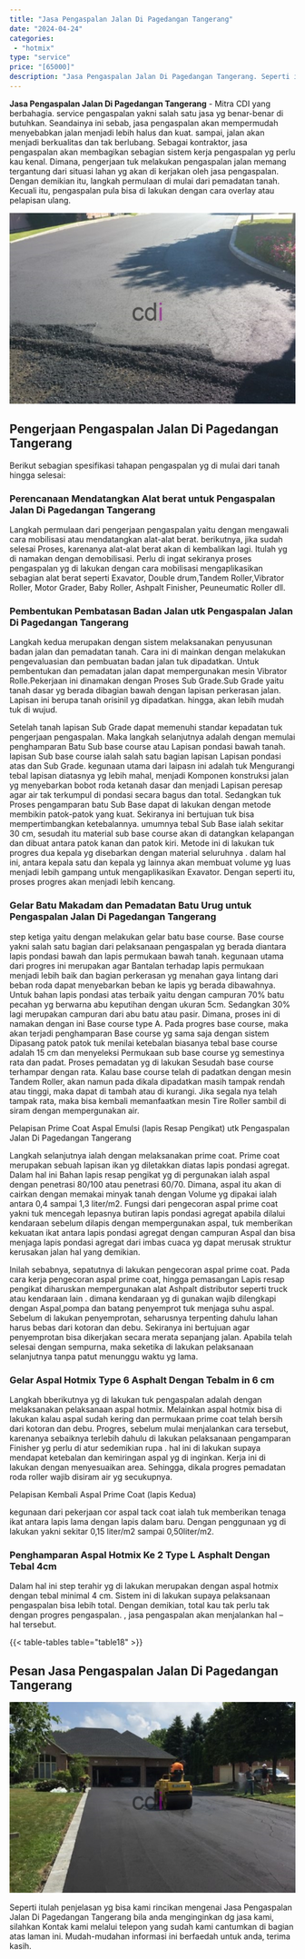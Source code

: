 ```yaml
---
title: "Jasa Pengaspalan Jalan Di Pagedangan Tangerang"
date: "2024-04-24"
categories:
 - "hotmix"
type: "service"
price: "[65000]"
description: "Jasa Pengaspalan Jalan Di Pagedangan Tangerang. Seperti itulah penjelasan yg bisa kami rincikan mengenai Jasa Pengaspalan Jalan Di Pagedangan Tangerang bila..."
---
```


**Jasa Pengaspalan Jalan Di Pagedangan Tangerang** - Mitra CDI yang berbahagia. service pengaspalan yakni salah satu jasa yg benar-benar di butuhkan. Seandainya ini sebab, jasa pengaspalan akan mempermudah menyebabkan jalan menjadi lebih halus dan kuat. sampai, jalan akan menjadi berkualitas dan tak berlubang. Sebagai kontraktor, jasa pengaspalan akan membagikan sebagian sistem kerja pengaspalan yg perlu kau kenal. Dimana, pengerjaan tuk melakukan pengaspalan jalan memang tergantung dari situasi lahan yg akan di kerjakan oleh jasa pengaspalan. Dengan demikian itu, langkah permulaan di mulai dari pemadatan tanah. Kecuali itu, pengaspalan pula bisa di lakukan dengan cara overlay atau pelapisan ulang.

![Jasa Pengaspalan Jalan Di Pagedangan Tangerang](/images/hotmix/jasa-hotmix-aspal-09.jpg)

## Pengerjaan Pengaspalan Jalan Di Pagedangan Tangerang

Berikut sebagian spesifikasi tahapan pengaspalan yg di mulai dari tanah hingga selesai:

### Perencanaan Mendatangkan Alat berat untuk Pengaspalan Jalan Di Pagedangan Tangerang

Langkah permulaan dari pengerjaan pengaspalan yaitu dengan mengawali cara mobilisasi atau mendatangkan alat-alat berat. berikutnya, jika sudah selesai Proses, karenanya alat-alat berat akan di kembalikan lagi. Itulah yg di namakan dengan demobilisasi. Perlu di ingat sekiranya proses pengaspalan yg di lakukan dengan cara mobilisasi mengaplikasikan sebagian alat berat seperti Exavator, Double drum,Tandem Roller,Vibrator Roller, Motor Grader, Baby Roller, Ashpalt Finisher, Peuneumatic Roller dll.

### Pembentukan Pembatasan Badan Jalan utk Pengaspalan Jalan Di Pagedangan Tangerang

Langkah kedua merupakan dengan sistem melaksanakan penyusunan badan jalan dan pemadatan tanah. Cara ini di mainkan dengan melakukan pengevaluasian dan pembuatan badan jalan tuk dipadatkan. Untuk pembentukan dan pemadatan jalan dapat mempergunakan mesin Vibrator Rolle.Pekerjaan ini dinamakan dengan Proses Sub Grade.Sub Grade yaitu tanah dasar yg berada dibagian bawah dengan lapisan perkerasan jalan. Lapisan ini berupa tanah orisinil yg dipadatkan. hingga, akan lebih mudah tuk di wujud.

Setelah tanah lapisan Sub Grade dapat memenuhi standar kepadatan tuk pengerjaan pengaspalan. Maka langkah selanjutnya adalah dengan memulai penghamparan Batu Sub base course atau Lapisan pondasi bawah tanah. lapisan Sub base course ialah salah satu bagian lapisan Lapisan pondasi atas dan Sub Grade. kegunaan utama dari laipasn ini adalah tuk Mengurangi tebal lapisan diatasnya yg lebih mahal, menjadi Komponen konstruksi jalan yg menyebarkan bobot roda ketanah dasar dan menjadi Lapisan peresap agar air tak terkumpul di pondasi secara bagus dan total. Sedangkan tuk Proses pengamparan batu Sub Base dapat di lakukan dengan metode membikin patok-patok yang kuat. Sekiranya ini bertujuan tuk bisa mempertimbangkan ketebalannya. umumnya tebal Sub Base ialah sekitar 30 cm, sesudah itu material sub base course akan di datangkan kelapangan dan dibuat antara patok kanan dan patok kiri. Metode ini di lakukan tuk progres dua kepala yg disebarkan dengan material seluruhnya . dalam hal ini, antara kepala satu dan kepala yg lainnya akan membuat volume yg luas menjadi lebih gampang untuk mengaplikasikan Exavator. Dengan seperti itu, proses progres akan menjadi lebih kencang.

### Gelar Batu Makadam dan Pemadatan Batu Urug untuk Pengaspalan Jalan Di Pagedangan Tangerang

step ketiga yaitu dengan melakukan gelar batu base course. Base course yakni salah satu bagian dari pelaksanaan pengaspalan yg berada diantara lapis pondasi bawah dan lapis permukaan bawah tanah. kegunaan utama dari progres ini merupakan agar Bantalan terhadap lapis permukaan menjadi lebih baik dan bagian perkerasan yg menahan gaya lintang dari beban roda dapat menyebarkan beban ke lapis yg berada dibawahnya. Untuk bahan lapis pondasi atas terbaik yaitu dengan campuran 70% batu pecahan yg berwarna abu keputihan dengan ukuran 5cm. Sedangkan 30% lagi merupakan campuran dari abu batu atau pasir. Dimana, proses ini di namakan dengan ini Base course type A. Pada progres base course, maka akan terjadi penghamparan Base course yg sama saja dengan sistem Dipasang patok patok tuk menilai ketebalan biasanya tebal base course adalah 15 cm dan menyeleksi Permukaan sub base course yg semestinya rata dan padat. Proses pemadatan yg di lakukan Sesudah base course terhampar dengan rata. Kalau base course telah di padatkan dengan mesin Tandem Roller, akan namun pada dikala dipadatkan masih tampak rendah atau tinggi, maka dapat di tambah atau di kurangi. Jika segala nya telah tampak rata, maka bisa kembali memanfaatkan mesin Tire Roller sambil di siram dengan mempergunakan air.

Pelapisan Prime Coat Aspal Emulsi (lapis Resap Pengikat) utk Pengaspalan Jalan Di Pagedangan Tangerang

Langkah selanjutnya ialah dengan melaksanakan prime coat. Prime coat merupakan sebuah lapisan ikan yg diletakkan diatas lapis pondasi agregat. Dalam hal ini Bahan lapis resap pengikat yg di pergunakan ialah aspal dengan penetrasi 80/100 atau penetrasi 60/70. Dimana, aspal itu akan di cairkan dengan memakai minyak tanah dengan Volume yg dipakai ialah antara 0,4 sampai 1,3 liter/m2. Fungsi dari pengecoran aspal prime coat yakni tuk mencegah lepasnya butiran lapis pondasi agregat apabila dilalui kendaraan sebelum dilapis dengan mempergunakan aspal, tuk memberikan kekuatan ikat antara lapis pondasi agregat dengan campuran Aspal dan bisa menjaga lapis pondasi agregat dari imbas cuaca yg dapat merusak struktur kerusakan jalan hal yang demikian.

Inilah sebabnya, sepatutnya di lakukan pengecoran aspal prime coat. Pada cara kerja pengecoran aspal prime coat, hingga pemasangan Lapis resap pengikat diharuskan mempergunakan alat Ashpalt distributor seperti truck atau kendaraan lain . dimana kendaraan yg di gunakan wajib dilengkapi dengan Aspal,pompa dan batang penyemprot tuk menjaga suhu aspal. Sebelum di lakukan penyemprotan, seharusnya terpenting dahulu lahan harus bebas dari kotoran dan debu. Sekiranya ini bertujuan agar penyemprotan bisa dikerjakan secara merata sepanjang jalan. Apabila telah selesai dengan sempurna, maka seketika di lakukan pelaksanaan selanjutnya tanpa patut menunggu waktu yg lama.

### Gelar Aspal Hotmix Type 6 Asphalt Dengan Tebalm in 6 cm

Langkah bberikutnya yg di lakukan tuk pengaspalan adalah dengan melaksanakan pelaksanaan aspal hotmix. Melainkan aspal hotmix bisa di lakukan kalau aspal sudah kering dan permukaan prime coat telah bersih dari kotoran dan debu. Progres, sebelum mulai menjalankan cara tersebut, karenanya sebaiknya terlebih dahulu di lakukan pelaksanaan pengamparan Finisher yg perlu di atur sedemikian rupa . hal ini di lakukan supaya mendapat ketebalan dan kemiringan aspal yg di inginkan. Kerja ini di lakukan dengan menyesuaikan area. Sehingga, dikala progres pemadatan roda roller wajib disiram air yg secukupnya.

Pelapisan Kembali Aspal Prime Coat (lapis Kedua)

kegunaan dari pekerjaan cor aspal tack coat ialah tuk memberikan tenaga ikat antara lapis lama dengan lapis dalam baru. Dengan penggunaan yg di lakukan yakni sekitar 0,15 liter/m2 sampai 0,50liter/m2.

### Penghamparan Aspal Hotmix Ke 2 Type L Asphalt Dengan Tebal 4cm

Dalam hal ini step terahir yg di lakukan merupakan dengan aspal hotmix dengan tebal minimal 4 cm. Sistem ini di lakukan supaya pelaksanaan pengaspalan bisa lebih total. Dengan demikian, total kau tak perlu tak dengan progres pengaspalan. , jasa pengaspalan akan menjalankan hal – hal tersebut.

{{< table-tables table="table18" >}}

## Pesan Jasa Pengaspalan Jalan Di Pagedangan Tangerang

![Jasa Pengaspalan Jalan Di Pagedangan Tangerang](/images/hotmix/jasa-hotmix-aspal-26.jpg)

Seperti itulah penjelasan yg bisa kami rincikan mengenai Jasa Pengaspalan Jalan Di Pagedangan Tangerang bila anda menginginkan dg jasa kami, silahkan Kontak kami melalui telepon yang sudah kami cantumkan di bagian atas laman ini. Mudah-mudahan informasi ini berfaedah untuk anda, terima kasih.
